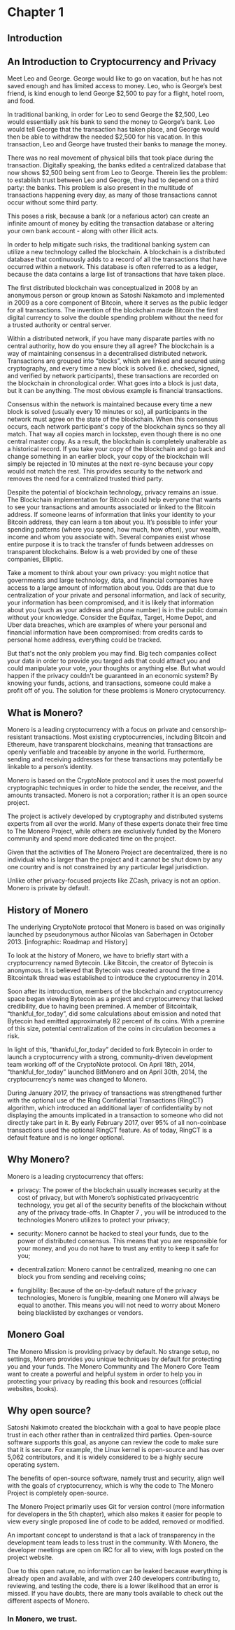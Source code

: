 

# Chapter 1
## Introduction

## An Introduction to Cryptocurrency and Privacy

Meet Leo and George. George would like to go on vacation, but he
has not saved enough and has limited access to money. Leo, who is
George’s best friend, is kind enough to lend George $2,500 to pay for
a flight, hotel room, and food.

In traditional banking, in order for Leo to send George the $2,500, Leo
would essentially ask his bank to send the money to George’s bank.
Leo would tell George that the transaction has taken place, and
George would then be able to withdraw the needed $2,500 for his
vacation. In this transaction, Leo and George have trusted their banks
to manage the money.

There was no real movement of physical bills that took place during
the transaction. Digitally speaking, the banks edited a centralized
database that now shows $2,500 being sent from Leo to George.
Therein lies the problem: to establish trust between Leo and George,
they had to depend on a third party: the banks. This problem is also
present in the multitude of transactions happening every day, as
many of those transactions cannot occur without some third party.

This poses a risk, because a bank (or a nefarious actor) can create an
infinite amount of money by editing the transaction database or
altering your own bank account - along with other illicit acts.

In order to help mitigate such risks, the traditional banking system
can utilize a new technology called the blockchain. A blockchain is a
distributed database that continuously adds to a record of all the
transactions that have occurred within a network. This database is
often referred to as a ledger, because the data contains a large list of
transactions that have taken place.

The first distributed blockchain was conceptualized in 2008 by an
anonymous person or group known as Satoshi Nakamoto and
implemented in 2009 as a core component of Bitcoin, where it serves
as the public ledger for all transactions. The invention of the
blockchain made Bitcoin the first digital currency to solve the double
spending problem without the need for a trusted authority or central
server.

Within a distributed network, if you have many disparate parties with
no central authority, how do you ensure they all agree? The
blockchain is a way of maintaining consensus in a decentralised
distributed network. Transactions are grouped into “blocks”, which
are linked and secured using cryptography, and every time a new
block is solved (i.e. checked, signed, and verified by network
participants), these transactions are recorded on the blockchain in
chronological order. What goes into a block is just data, but it can be
anything. The most obvious example is financial transactions.

Consensus within the network is maintained because every time a
new block is solved (usually every 10 minutes or so), all participants in
the network must agree on the state of the blockchain. When this
consensus occurs, each network participant's copy of the blockchain
syncs so they all match. That way all copies march in lockstep, even
though there is no one central master copy. As a result, the
blockchain is completely unalterable as a historical record. If you take
your copy of the blockchain and go back and change something in an
earlier block, your copy of the blockchain will simply be rejected in 10
minutes at the next re-sync because your copy would not match the
rest. This provides security to the network and removes the need for
a centralized trusted third party.

Despite the potential of blockchain technology, privacy remains an
issue. The Blockchain implementation for Bitcoin could help everyone
that wants to see your transactions and amounts associated or linked
to the Bitcoin address.
If someone learns of information that links your identity to your
Bitcoin address, they can learn a ton about you. It’s possible to infer
your spending patterns (where you spend, how much, how often),
your wealth, income and whom you associate with.
Several companies exist whose entire purpose it is to track the
transfer of funds between addresses on transparent blockchains.
Below is a web provided by one of these companies, Elliptic.

Take a moment to think about your own privacy: you might notice
that governments and large technology, data, and financial
companies have access to a large amount of information about you.
Odds are that due to centralization of your private and personal
information, and lack of security, your information has been
compromised, and it is likely that information about you (such as
your address and phone number) is in the public domain without
your knowledge.
Consider the Equifax, Target, Home Depot, and Uber data breaches,
which are examples of where your personal and financial information
have been compromised: from credits cards to personal home
address, everything could be tracked.

But that's not the only problem you may find. Big tech companies
collect your data in order to provide you targed ads that could attract
you and could manipulate your vote, your thoughts or anything else.
But what would happen if the privacy couldn't be guaranteed in an
economic system?
By knowing your funds, actions, and transactions, someone could
make a profit off of you.
The solution for these problems is Monero cryptocurrency.

 
## What is Monero?

Monero is a leading cryptocurrency with a focus on private and
censorship-resistant transactions. Most existing cryptocurrencies,
including Bitcoin and Ethereum, have transparent blockchains,
meaning that transactions are openly verifiable and traceable by
anyone in the world. Furthermore, sending and receiving addresses
for these transactions may potentially be linkable to a person’s
identity.

Monero is based on the CryptoNote protocol and it uses the most
powerful cryptographic techniques in order to hide the sender, the
receiver, and the amounts transacted. Monero is not a corporation;
rather it is an open source project.

The project is actively developed by cryptography and distributed
systems experts from all over the world. Many of these experts
donate their free time to The Monero Project, while others are
exclusively funded by the Monero community and spend more
dedicated time on the project.

Given that the activities of The Monero Project are decentralized,
there is no individual who is larger than the project and it cannot be
shut down by any one country and is not constrained by any
particular legal jurisdiction.

Unlike other privacy-focused projects like ZCash, privacy is
not an option. Monero is private by default.

## History of Monero
The underlying CryptoNote protocol that Monero is based on was
originally launched by pseudonymous author Nicolas van Saberhagen
in October 2013.
[infographic: Roadmap and History]

To look at the history of Monero, we have to briefly start with a
cryptocurrency named Bytecoin. Like Bitcoin, the creator of Bytecoin
is anonymous. It is believed that Bytecoin was created around the
time a Bitcointalk thread was established to introduce the
cryptocurrency in 2014.

Soon after its introduction, members of the blockchain and
cryptocurrency space began viewing Bytecoin as a project and
cryptocurrency that lacked credibility, due to having been premined.
A member of Bitcointalk, “thankful_for_today”, did some calculations
about emission and noted that Bytecoin had emitted approximately
82 percent of its coins. With a premine of this size, potential
centralization of the coins in circulation becomes a risk.

In light of this, “thankful_for_today” decided to fork Bytecoin in order
to launch a cryptocurrency with a strong, community-driven
development team working off of the CryptoNote protocol. On April
18th, 2014, “thankful_for_today” launched BitMonero and on April
30th, 2014, the cryptocurrency’s name was changed to Monero.

During January 2017, the privacy of transactions was strengthened
further with the optional use of the Ring Confidential Transactions
(RingCT) algorithm, which introduced an additional layer of
confidentiality by not displaying the amounts implicated in a
transaction to someone who did not directly take part in it. By early
February 2017, over 95% of all non-coinbase transactions used the
optional RingCT feature. As of today, RingCT is a default feature and is
no longer optional.


## Why Monero?

Monero is a leading cryptocurrency that offers:
* privacy: The power of the blockchain usually increases security
at the cost of privacy, but with Monero’s sophisticated privacycentric
technology, you get all of the security benefits of the
blockchain without any of the privacy trade-offs. In Chapter 7 ,
you will be introduced to the technologies Monero utilizes to
protect your privacy;

* security: Monero cannot be hacked to steal your funds, due to
the power of distributed consensus. This means that you are
responsible for your money, and you do not have to trust any
entity to keep it safe for you;

* decentralization: Monero cannot be centralized, meaning no
one can block you from sending and receiving coins;

* fungibility: Because of the on-by-default nature of the privacy
technologies, Monero is fungible, meaning one Monero will
always be equal to another. This means you will not need to
worry about Monero being blacklisted by exchanges or vendors.

## Monero Goal

The Monero Mission is providing privacy by default. No strange
setup, no settings, Monero provides you unique techniques by
default for protecting you and your funds.
The Monero Community and The Monero Core Team want to create a
powerful and helpful system in order to help you in protecting your
privacy by reading this book and resources (official websites, books).

## Why open source?

Satoshi Nakimoto created the blockchain with a goal to have people
place trust in each other rather than in centralized third parties.
Open-source software supports this goal, as anyone can review the
code to make sure that it is secure. For example, the Linux kernel is
open-source and has over 5,062 contributors, and it is widely
considered to be a highly secure operating system.

The benefits of open-source software, namely trust and security, align
well with the goals of cryptocurrency, which is why the code to The
Monero Project is completely open-source.

The Monero Project primarily uses Git for version control (more
information for developers in the 5th chapter), which also makes it
easier for people to view every single proposed line of code to be
added, removed or modified.

An important concept to understand is that a lack of transparency in
the development team leads to less trust in the community. With
Monero, the developer meetings are open on IRC for all to view, with
logs posted on the project website.

Due to this open nature, no information can be leaked because
everything is already open and available, and with over 240
developers contributing to, reviewing, and testing the code, there is a
lower likelihood that an error is missed. If you have doubts, there are
many tools available to check out the different aspects of Monero.

### In Monero, we trust.

